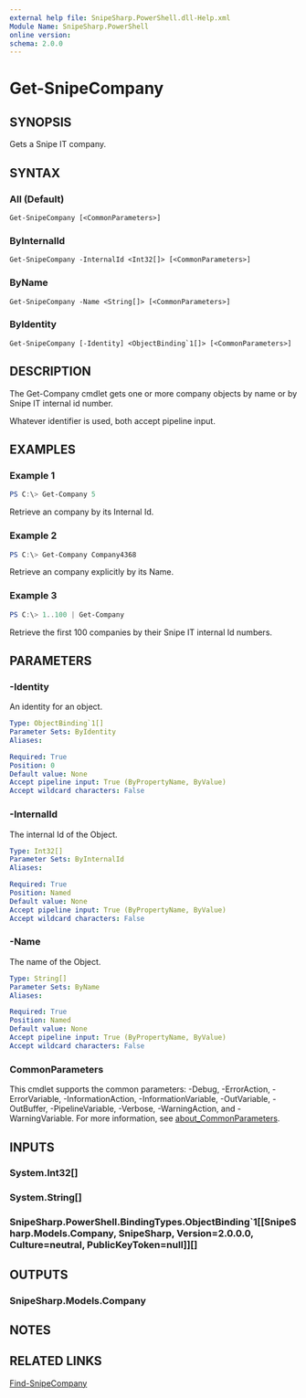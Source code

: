 ```yaml
---
external help file: SnipeSharp.PowerShell.dll-Help.xml
Module Name: SnipeSharp.PowerShell
online version:
schema: 2.0.0
---
```


# Get-SnipeCompany

## SYNOPSIS
Gets a Snipe IT company.

## SYNTAX

### All (Default)
```
Get-SnipeCompany [<CommonParameters>]
```

### ByInternalId
```
Get-SnipeCompany -InternalId <Int32[]> [<CommonParameters>]
```

### ByName
```
Get-SnipeCompany -Name <String[]> [<CommonParameters>]
```

### ByIdentity
```
Get-SnipeCompany [-Identity] <ObjectBinding`1[]> [<CommonParameters>]
```

## DESCRIPTION
The Get-Company cmdlet gets one or more company objects by name or by Snipe IT internal id number.

Whatever identifier is used, both accept pipeline input.

## EXAMPLES

### Example 1
```powershell
PS C:\> Get-Company 5
```

Retrieve an company by its Internal Id.

### Example 2
```powershell
PS C:\> Get-Company Company4368
```

Retrieve an company explicitly by its Name.

### Example 3
```powershell
PS C:\> 1..100 | Get-Company
```

Retrieve the first 100 companies by their Snipe IT internal Id numbers.

## PARAMETERS

### -Identity
An identity for an object.

```yaml
Type: ObjectBinding`1[]
Parameter Sets: ByIdentity
Aliases:

Required: True
Position: 0
Default value: None
Accept pipeline input: True (ByPropertyName, ByValue)
Accept wildcard characters: False
```

### -InternalId
The internal Id of the Object.

```yaml
Type: Int32[]
Parameter Sets: ByInternalId
Aliases:

Required: True
Position: Named
Default value: None
Accept pipeline input: True (ByPropertyName, ByValue)
Accept wildcard characters: False
```

### -Name
The name of the Object.

```yaml
Type: String[]
Parameter Sets: ByName
Aliases:

Required: True
Position: Named
Default value: None
Accept pipeline input: True (ByPropertyName, ByValue)
Accept wildcard characters: False
```

### CommonParameters
This cmdlet supports the common parameters: -Debug, -ErrorAction, -ErrorVariable, -InformationAction, -InformationVariable, -OutVariable, -OutBuffer, -PipelineVariable, -Verbose, -WarningAction, and -WarningVariable. For more information, see [about_CommonParameters](http://go.microsoft.com/fwlink/?LinkID=113216).

## INPUTS

### System.Int32[]

### System.String[]

### SnipeSharp.PowerShell.BindingTypes.ObjectBinding`1[[SnipeSharp.Models.Company, SnipeSharp, Version=2.0.0.0, Culture=neutral, PublicKeyToken=null]][]

## OUTPUTS

### SnipeSharp.Models.Company

## NOTES

## RELATED LINKS

[Find-SnipeCompany](Find-SnipeCompany.md)
